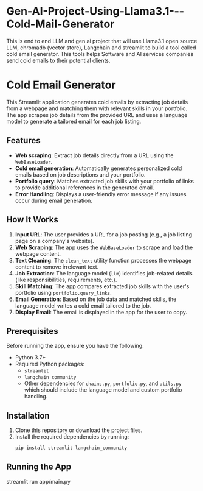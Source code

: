 # Gen-AI-Project-Using-Llama3.1---Cold-Mail-Generator
This is end to end LLM and gen ai project that will use Llama3.1 open source LLM, chromadb (vector store), Langchain and streamlit to build a tool called cold email generator. This tools helps Software and AI services companies send cold emails to their potential clients.

# Cold Email Generator

This Streamlit application generates cold emails by extracting job details from a webpage and matching them with relevant skills in your portfolio. The app scrapes job details from the provided URL and uses a language model to generate a tailored email for each job listing.

## Features

- **Web scraping**: Extract job details directly from a URL using the `WebBaseLoader`.
- **Cold email generation**: Automatically generates personalized cold emails based on job descriptions and your portfolio.
- **Portfolio query**: Matches extracted job skills with your portfolio of links to provide additional references in the generated email.
- **Error Handling**: Displays a user-friendly error message if any issues occur during email generation.

## How It Works

1. **Input URL**: The user provides a URL for a job posting (e.g., a job listing page on a company's website).
2. **Web Scraping**: The app uses the `WebBaseLoader` to scrape and load the webpage content.
3. **Text Cleaning**: The `clean_text` utility function processes the webpage content to remove irrelevant text.
4. **Job Extraction**: The language model (`llm`) identifies job-related details (like responsibilities, requirements, etc.).
5. **Skill Matching**: The app compares extracted job skills with the user's portfolio using `portfolio.query_links`.
6. **Email Generation**: Based on the job data and matched skills, the language model writes a cold email tailored to the job.
7. **Display Email**: The email is displayed in the app for the user to copy.

## Prerequisites

Before running the app, ensure you have the following:

- Python 3.7+
- Required Python packages:
  - `streamlit`
  - `langchain_community`
  - Other dependencies for `chains.py`, `portfolio.py`, and `utils.py` which should include the language model and custom portfolio handling.

## Installation

1. Clone this repository or download the project files.
2. Install the required dependencies by running:
   ```bash
   pip install streamlit langchain_community


## Running the App

streamlit run app/main.py

